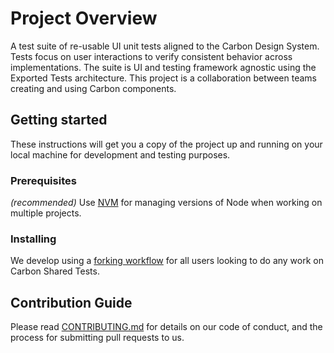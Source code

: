 # Project Overview

A test suite of re-usable UI unit tests aligned to the Carbon Design System. Tests focus on user interactions to verify consistent behavior across implementations. The suite is UI and testing framework agnostic using the Exported Tests architecture. This project is a collaboration between teams creating and using Carbon components.

## Getting started

These instructions will get you a copy of the project up and running on your local machine for development and testing purposes.

### Prerequisites

_(recommended)_ Use [NVM](https://github.com/nvm-sh/nvm#node-version-manager---) for managing versions of Node when working on multiple projects.

### Installing

We develop using a [forking workflow](https://guides.github.com/activities/forking/) for all users looking to do any work on Carbon Shared Tests.

## Contribution Guide

Please read [CONTRIBUTING.md](CONTRIBUTING.md) for details on our code of conduct, and the process for submitting pull requests to us.
